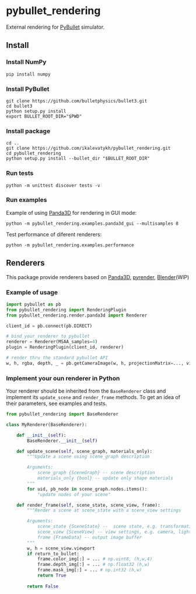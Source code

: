 # pybullet_rendering
External rendering for [PyBullet](https://github.com/bulletphysics/bullet3/) simulator.

## Install

### Install NumPy 

```
pip install numpy
```

### Install PyBullet

```
git clone https://github.com/bulletphysics/bullet3.git
cd bullet3
python setup.py install
export BULLET_ROOT_DIR="$PWD"
```

### Install package

```
cd ..
git clone https://github.com/ikalevatykh/pybullet_rendering.git
cd pybullet_rendering
python setup.py install --bullet_dir "$BULLET_ROOT_DIR"
```

### Run tests

```
python -m unittest discover tests -v
```

### Run examples

Example of using [Panda3D](https://www.panda3d.org/) for rendering in GUI mode:

    python -m pybullet_rendering.examples.panda3d_gui --multisamples 8
    
Test performance of diferent renderers:

    python -m pybullet_rendering.examples.performance

## Renderers

This package provide renderers based on [Panda3D](https://www.panda3d.org/), [pyrender](https://github.com/mmatl/pyrender), [Blender](https://www.blender.org/)(WIP)

### Example of usage

```python
import pybullet as pb
from pybullet_rendering import RenderingPlugin
from pybullet_rendering.render.panda3d import Renderer

client_id = pb.connect(pb.DIRECT)

# bind your renderer to pybullet
renderer = Renderer(MSAA_samples=4)
plugin = RenderingPlugin(client_id, renderer)

# render thru the standard pybullet API
w, h, rgba, depth, _ = pb.getCameraImage(w, h, projectionMatrix=..., viewMatrix=...)
```

### Implement your oun renderer in Python

Your renderer should be inherited from the `BaseRenderer` class and implement its `update_scene` and `render_frame` methods. To get an idea of their parameters, see examples and tests.

```python
from pybullet_rendering import BaseRenderer

class MyRenderer(BaseRenderer):

    def __init__(self):
        BaseRenderer.__init__(self)

    def update_scene(self, scene_graph, materials_only):
        """Update a scene using scene_graph description

        Arguments:
            scene_graph {SceneGraph} -- scene description
            materials_only {bool} -- update only shape materials
        """
        for uid, pb_node in scene_graph.nodes.items():
            "update nodes of your scene"

    def render_frame(self, scene_state, scene_view, frame):
        """Render a scene at scene_state with a scene_view settings

        Arguments:
            scene_state {SceneState} --  scene state, e.g. transformations of all objects
            scene_view {SceneView} -- view settings, e.g. camera, light, viewport parameters
            frame {FrameData} -- output image buffer
        """
        w, h = scene_view.viewport        
        if return_to_bullet:
            frame.color_img[:] = ... # np.uint8, (h,w,4)
            frame.depth_img[:] = ... # np.float32 (h,w)
            frame.mask_img[:] = ... # np.int32 (h,w)
            return True
            
        return False  
```
